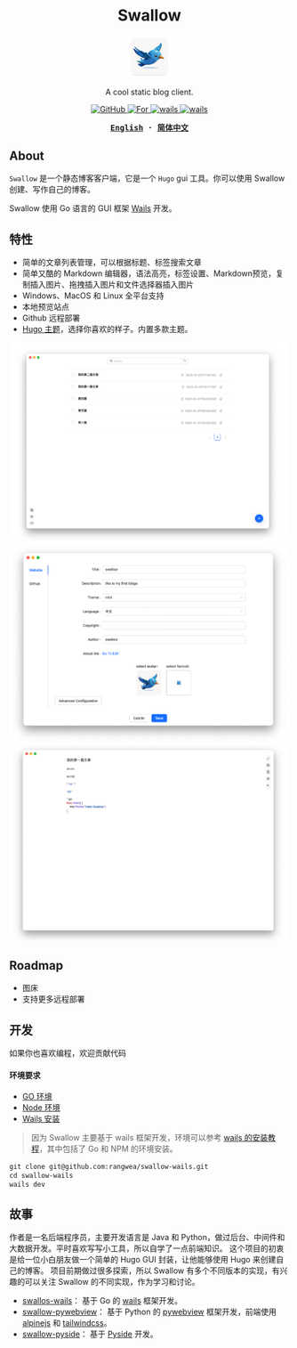 <h1 align='center'>Swallow</h1>

<p align="center">
   <img src="./assets/appicon.png" width="15%"/><br/>
</p>

<p align="center">
A cool static blog client.
</p>

<p align="center">
  <a href="https://github.com/rangwea/swallow-wails/blob/main/LICENSE">
    <img alt="GitHub" src="https://img.shields.io/github/license/rangwea/swallow-wails"/>
  </a>
  <a href="https://fjwoo.cn">
    <img alt="For" src="https://img.shields.io/badge/developer-Andy-228B22"/>
  </a>
  <a href="https://wails.io/">
    <img alt="wails" src="https://img.shields.io/badge/backend-wails-C23C36"/>
  </a>
  <a href="https://react.dev/">
    <img alt="wails" src="https://img.shields.io/badge/frontend-react-36789A"/>
  </a>
</p>

<div align="center">
<strong>
<samp>

[English](README.md) · [简体中文](README_zh_cn.md)

</samp>
</strong>
</div>

## About

`Swallow` 是一个静态博客客户端，它是一个 `Hugo` gui 工具。你可以使用 Swallow 创建、写作自己的博客。

Swallow 使用 Go 语言的 GUI 框架 [Wails](https://wails.io/) 开发。 

## 特性

- 简单的文章列表管理，可以根据标题、标签搜索文章
- 简单又酷的 Markdown 编辑器，语法高亮，标签设置、Markdown预览，复制插入图片、拖拽插入图片和文件选择器插入图片
- Windows、MacOS 和 Linux 全平台支持
- 本地预览站点
- Github 远程部署
- [Hugo 主题](https://themes.gohugo.io/)，选择你喜欢的样子。内置多款主题。

![](./doc/images/1.png)
![](./doc/images/2.png)
![](./doc/images/3.png)

## Roadmap

- 图床
- 支持更多远程部署

## 开发

如果你也喜欢编程，欢迎贡献代码

#### 环境要求

- [GO 环境](https://go.dev/doc/install)
- [Node 环境](https://nodejs.org/en/learn/getting-started/how-to-install-nodejs)
- [Wails 安装](https://wails.io/docs/next/gettingstarted/installation)

> 因为 Swallow 主要基于 wails 框架开发，环境可以参考 [wails 的安装教程](https://wails.io/docs/next/gettingstarted/installation)，其中包括了 Go 和 NPM 的环境安装。

```
git clone git@github.com:rangwea/swallow-wails.git
cd swallow-wails
wails dev
```

## 故事

作者是一名后端程序员，主要开发语言是 Java 和 Python，做过后台、中间件和大数据开发。平时喜欢写写小工具，所以自学了一点前端知识。
这个项目的初衷是给一位小白朋友做一个简单的 Hugo GUI 封装，让他能够使用 Hugo 来创建自己的博客。
项目前期做过很多探索，所以 Swallow 有多个不同版本的实现，有兴趣的可以关注 Swallow 的不同实现，作为学习和讨论。

- [swallos-wails](https://github.com/rangwea/swallow-wails)： 基于 Go 的 [wails](https://wails.io/) 框架开发。
- [swallow-pywebview](https://github.com/rangwea/swallow-pywebview)： 基于 Python 的 [pywebview](https://pywebview.flowrl.com/) 框架开发，前端使用 [alpinejs](https://alpinejs.dev/) 和 [tailwindcss](https://tailwindcss.com/)。
- [swallow-pyside](https://github.com/rangwea/swallow-pyside)： 基于 [Pyside](https://doc.qt.io/qtforpython-6/) 开发。
